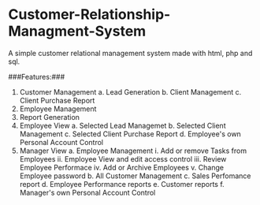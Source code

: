# Customer-Relationship-Managment-System
A simple customer relational management system made with html, php and sql.

###Features:###
1. Customer Management
  a. Lead Generation
  b. Client Management
  c. Client Purchase Report
2. Employee Management
3. Report Generation
4. Employee View
  a. Selected Lead Managemet
  b. Selected Client Management
  c. Selected Client Purchase Report
  d. Employee's own Personal Account Control
5. Manager View
  a. Employee Management
    i. Add or remove Tasks from Employees
    ii. Employee View and edit access control
    iii. Review Employee Performace
    iv. Add or Archive Employees
    v. Change Employee password
  b. All Customer Management
  c. Sales Perfomance report
  d. Employee Performance reports
  e. Customer reports
  f. Manager's own Personal Account Control


